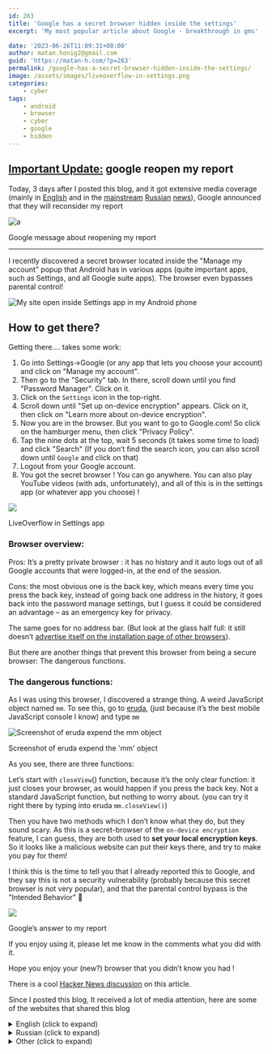 ```yaml
---
id: 263
title: 'Google has a secret browser hidden inside the settings'
excerpt: 'My most popular article about Google - breakthrough in gms'

date: '2023-06-26T11:09:31+00:00'
author: matan.honig2@gmail.com
guid: 'https://matan-h.com/?p=263'
permalink: /google-has-a-secret-browser-hidden-inside-the-settings/
image: /assets/images/liveoverflow-in-settings.png
categories:
    - cyber
tags:
    - android
    - browser
    - cyber
    - google
    - hidden
---
```

## <span style="text-decoration: underline;">Important Update:</span> **google reopen my report**
Today, 3 days after I posted this blog, and it got extensive media coverage (mainly in [English](https://winaero.com/a-secret-hidden-browser-in-android-allows-bypassing-parental-controls/) and in the [mainstream](https://hi-tech.mail.ru/news/101108-na-vashem-android-pryachetsya-sekretnyij-brauzer-kak-ego-zapustit/) [Russian](https://club.dns-shop.ru/digest/98942-polzovatel-matan-h-obnarujil-sekretnyii-brauzer-google-dlya-andr/) [news](https://trashbox.ru/link/2023-06-27-google-sekretnyj-brauzer-na-android)), Google announced that they will reconsider my report

![a](/assets/images/google-update-sized-1024x288.png)

<figcaption class="caption-center">Google message about reopening my report</figcaption>

<hr>
I recently discovered a secret browser located inside the "Manage my account" popup that Android has in various apps (quite important apps, such as Settings, and all Google suite apps). The browser even bypasses parental control!

![My site open inside Settings app in my Android phone](/assets/images/settings-open-in-matan-h-com-3.png)

## How to get there?

Getting there…. takes some work:  


1. Go into Settings→Google (or any app that lets you choose your account) and click on "Manage my account".  
2. Then go to the "Security" tab. In there, scroll down until you find "Password Manager". Click on it.  
3. Click on the `Settings` icon in the top-right.  
4. Scroll down until "Set up on-device encryption" appears. Click on it, then click on "Learn more about on-device encryption".  
5. Now you are in the browser. But you want to go to Google.com! So click on the hamburger menu, then click "Privacy Policy".  
6. Tap the nine dots at the top, wait 5 seconds (it takes some time to load) and click "Search" (If you don’t find the search icon, you can also scroll down until `Google` and click on that)  
7. Logout from your Google account.  
8. You got the secret browser ! You can go anywhere. You can also play YouTube videos (with ads, unfortunately), and all of this is in the settings app (or whatever app you choose) !

![](/assets/images/liveoverflow-in-settings.png)
<figcaption class="caption-center">LiveOverflow in Settings app</figcaption>

### Browser overview:

Pros: It’s a pretty private browser : it has no history and it auto logs out of all Google accounts that were logged-in, at the end of the session.

Cons: the most obvious one is the back key, which means every time you press the back key, instead of going back one address in the history, it goes back into the password manage settings, but I guess it could be considered an advantage – as an emergency key for privacy.

The same goes for no address bar. (But look at the glass half full: it still doesn’t [advertise itself on the installation page of other browsers](https://www.pcmag.com/news/microsoft-is-displaying-multiple-edge-ads-on-googles-chrome-download-page)).

But there are another things that prevent this browser from being a secure browser: The dangerous functions.

### The dangerous functions:

As I was using this browser, I discovered a strange thing. A weird JavaScript object named `mm`. To see this, go to [eruda](https://eruda.liriliri.io/), (just because it’s the best mobile JavaScript console I know) and type `mm`

![Screenshot of eruda expend the `mm` object](/assets/images/eruda-mm.png)
<figcaption class="caption-center">Screenshot of eruda expend the 'mm' object </figcaption>

As you see, there are three functions:

Let’s start with `closeView`() function, because it’s the only clear function: it just closes your browser, as would happen if you press the back key. Not a standard JavaScript function, but nothing to worry about. (you can try it right there by typing into eruda `mm.closeView()`)

Then you have two methods which I don’t know what they do, but they sound scary. As this is a secret-browser of the `on-device encryption` feature, I can guess, they are both used to **set your local encryption keys**. So it looks like a malicious website can put their keys there, and try to make you pay for them!

I think this is the time to tell you that I already reported this to Google, and they say this is not a security vulnerability (probably because this secret browser is not very popular), and that the parental control bypass is the "Intended Behavior" 🙂

![](/assets/images/google-response-browser.png)
<figcaption class="caption-center">Google’s answer to my report</figcaption>

If you enjoy using it, please let me know in the comments what you did with it.

Hope you enjoy your (new?) browser that you didn’t know you had !

There is a cool [Hacker News discussion](https://news.ycombinator.com/item?id=36478206) on this article.

Since I posted this blog, It received a lot of media attention, here are some of the websites that shared this blog

<details markdown=block><summary>English (click to expand)</summary>

- [winaero](https://winaero.com/a-secret-hidden-browser-in-android-allows-bypassing-parental-controls) (the company that created "Winaero Tweaker")
- [techweekmag](https://www.techweekmag.com/news/mobile/google-has-a-secret-browser-on-android-and-here-is-how-to-find-it)(They managed to get through this article without talking about parental controls at all)
- [cross-post to beehaw](https://beehaw.org/post/790282)(an alternative reddit)
- [socialbites](https://socialbites.ca/tech-scifi/304172.html)
- [gamingdeputy](https://www.gamingdeputy.com/top-secret-browser-found-on-android-smartphones/) (looks like translation of the Russian news. It kind of misunderstood the last paragraph:"he was told that the browser is indeed safe")


 </details><details markdown=block><summary>Russian (click to expand)</summary>

- [dns-shop.ru](https://club.dns-shop.ru/digest/98942-polzovatel-matan-h-obnarujil-sekretnyii-brauzer-google-dlya-andr) (looks like a DNS company)
- [iguides.ru](https://www.iguides.ru/main/other/na_android_smartfonakh_nashli_sverkhsekretnyy_brauzer/)
- [trashbox.ru](https://trashbox.ru/link/2023-06-27-google-sekretnyj-brauzer-na-android)
- [https://hi-tech.mail.ru](https://hi-tech.mail.ru/news/101108-na-vashem-android-pryachetsya-sekretnyij-brauzer-kak-ego-zapustit) (this is probably the most popular site to cover this)
- [habr.com/ru](https://habr.com/ru/companies/cloud4y/news/744120/) (full translation of this article, with currently 42 comments, which are very reminiscent of the responses I received on hackernews)

 </details><details markdown=block><summary>Other (click to expand)</summary>
 
- Japanese: [gigazine.net](https://gigazine.net/news/20230627-parental-control-bypass/)
- Portuguese:[argonalyst.com](https://www.argonalyst.com/article/como-acessar-um-navegador-secreto-no-android-e-burlar-o-controle-parental-xq3i4z)
- Mandarin (Chinese): [mandarinian.news](https://mandarinian.news/%E8%B0%B7%E6%AD%8C%E5%9C%A8%E8%AE%BE%E7%BD%AE%E4%B8%AD%E9%9A%90%E8%97%8F%E4%BA%86%E4%B8%80%E4%B8%AA%E7%A7%98%E5%AF%86%E6%B5%8F%E8%A7%88%E5%99%A8)(word-for-word translation)
- French: [clubic.com](https://www.clubic.com/os-mobile/android/actualite-475828-astuce-ou-faille-decouvrez-ce-navigateur-secret-sur-android-qui-passe-outre-le-controle-parental.html) (Winners in terms of the quality of the responses, but there are just two there)

 </details>